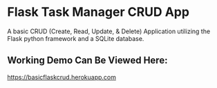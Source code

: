 # Flask Task Manager CRUD App
A basic CRUD (Create, Read, Update, & Delete) Application utilizing the Flask python framework and a SQLite database.

## Working Demo Can Be Viewed Here:
https://basicflaskcrud.herokuapp.com